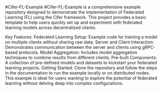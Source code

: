 #Cifer-FL-Example
#Cifer-FL-Example is a comprehensive example repository designed to demonstrate the implementation of Federated Learning (FL) using the Cifer framework. This project provides a basic template to help users quickly set up and experiment with federated learning models across decentralized clients.

Key Features:
Federated Learning Setup: Example code for training a model on multiple clients without sharing raw data.
Server and Client Interaction: Demonstrates communication between the server and clients using gRPC-based protocols.
Model Aggregation: Includes model aggregation techniques to combine results from different clients.
Pre-built Components: A collection of pre-defined models and datasets to kickstart your federated learning projects.
Getting Started:
Clone the repository and follow the steps in the documentation to run the example locally or on distributed nodes. This example is ideal for users wanting to explore the potential of federated learning without delving deep into complex configurations.

